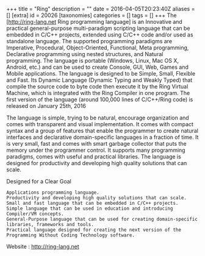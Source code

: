 +++
title = "Ring"
description = ""
date = 2016-04-05T20:23:40Z
aliases = []
[extra]
id = 20026
[taxonomies]
categories = []
tags = []
+++
The [http://ring-lang.net Ring programming language] is an Innovative and practical general-purpose multi-paradigm scripting language that can be embedded in C/C++ projects, extended using C/C++ code and/or used as standalone language. The supported programming paradigms are Imperative, Procedural, Object-Oriented, Functional, Meta programming, Declarative programming using nested structures, and Natural programming. The language is portable (Windows, Linux, Mac OS X, Android, etc.) and can be used to create Console, GUI, Web, Games and Mobile applications. The language is designed to be Simple, Small, Flexible and Fast. Its Dynamic Language (Dynamic Typing and Weakly Typed) that compile the source code to byte code then execute it by the Ring Virtual Machine, which is integrated with the Ring Compiler in one program. The first version of the language (around 100,000 lines of C/C++/Ring code) is released on January 25th, 2016

The language is simple, trying to be natural, encourage organization and comes with transparent and visual implementation. It comes with compact syntax and a group of features that enable the programmer to create natural interfaces and declarative domain-specific languages in a fraction of time. It is very small, fast and comes with smart garbage collector that puts the memory under the programmer control. It supports many programming paradigms, comes with useful and practical libraries. The language is designed for productivity and developing high quality solutions that can scale.

Designed for a Clear Goal

    Applications programming language.
    Productivity and developing high quality solutions that can scale.
    Small and fast language that can be embedded in C/C++ projects.
    Simple language that can be used in education and introducing Compiler/VM concepts.
    General-Purpose language that can be used for creating domain-specific libraries, frameworks and tools.
    Practical language designed for creating the next version of the Programming Without Coding Technology software.


Website : http://ring-lang.net
